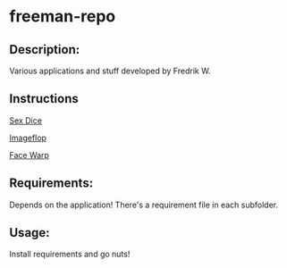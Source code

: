 # freeman-repo

## Description:
Various applications and stuff developed by Fredrik W.

## Instructions
[Sex Dice](sex-dice/INSTRUCTIONS_SEXDICE.md)

[Imageflop](image-flop/INSTRUCTIONS_IMAGEFLOP.md)

[Face Warp](image-flop/INSTRUCTIONS_FACEWARP.md)

## Requirements:
Depends on the application!
There's a requirement file in each subfolder.

## Usage:
Install requirements and go nuts!